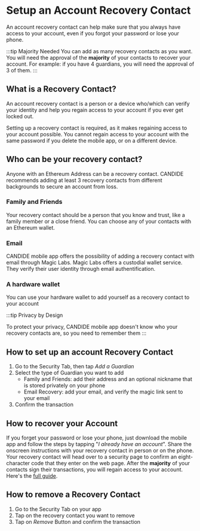 # Setup an Account Recovery Contact

An account recovery contact can help make sure that you always have access to your account, even if you forgot your password or lose your phone.

:::tip Majority Needed
You can add as many recovery contacts as you want. You will need the approval of the **majority** of your contacts to recover your account. For example: if you have 4 guardians, you will need the approval of 3 of them.
:::

## What is a Recovery Contact?

An account recovery contact is a person or a device who/which can verify your identity and help you regain access to your account if you ever get locked out. 

Setting up a recovery contact is required, as it makes regaining access to your account possible. You cannot regain access to your account with the same password if you delete the mobile app, or on a different device.

## Who can be your recovery contact?

Anyone with an Ethereum Address can be a recovery contact. CANDIDE recommends adding at least 3 recovery contacts from different backgrounds to secure an account from loss.

### Family and Friends
Your recovery contact should be a person that you know and trust, like a family member or a close friend. You can choose any of your contacts with an Ethereum wallet.

### Email

CANDIDE mobile app offers the possibility of adding a recovery contact with email through Magic Labs. Magic Labs offers a custodial wallet service. They verify their user identity through email authentification. 

### A hardware wallet
You can use your hardware wallet to add yourself as a recovery contact to your account

:::tip Privacy by Design

To protect your privacy, CANDIDE mobile app doesn't know who your recovery contacts are, so you need to remember them
:::

## How to set up an account Recovery Contact

1. Go to the Security Tab, then tap *Add a Guardian*
2. Select the type of Guardian you want to add
   - Family and Friends: add their address and an optional nickname that is stored privately on your phone
   - Email Recovery: add your email, and verify the magic link sent to your email
3. Confirm the transaction

## How to recover your Account

If you forget your password or lose your phone, just download the mobile app and follow the steps by tapping "*I already have an account*". Share the onscreen instructions with your recovery contact in person or on the phone. Your recovery contact will head over to a security page to confirm an eight-character code that they enter on the web page. After the **majority** of your contacts sign their transactions, you will regain access to your account. Here's the [full guide](3-recover-your-account.md).


## How to remove a Recovery Contact
1. Go to the Security Tab on your app
2. Tap on the recovery contact you want to remove
3. Tap on *Remove* Button and confirm the transaction

